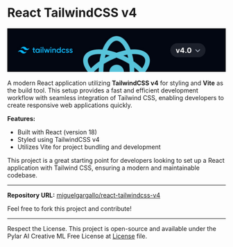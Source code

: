 # React TailwindCSS v4

![React TailwindCSS v4 Banner](https://raw.githubusercontent.com/miguelgargallo/react-tailwindcss-v4/refs/heads/main/public/banner.jpg)

A modern React application utilizing **TailwindCSS v4** for styling and **Vite** as the build tool. This setup provides a fast and efficient development workflow with seamless integration of Tailwind CSS, enabling developers to create responsive web applications quickly.

**Features:**
- Built with React (version 18)
- Styled using TailwindCSS v4
- Utilizes Vite for project bundling and development

This project is a great starting point for developers looking to set up a React application with Tailwind CSS, ensuring a modern and maintainable codebase.

---

**Repository URL:** [miguelgargallo/react-tailwindcss-v4](https://github.com/miguelgargallo/react-tailwindcss-v4)

Feel free to fork this project and contribute!

---

Respect the License. This project is open-source and available under the Pylar AI Creative ML Free License at [License](./License.md) file.